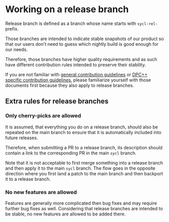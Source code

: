 # Working on a release branch

Release branch is defined as a branch whose name starts with `sycl-rel-` prefix.

Those branches are intended to indicate stable snapshots of our product so that
our users don't need to guess which nightly build is good enough for our needs.

Therefore, those branches have higher quality requirements and as such have
different contribution rules intended to preserve their stability.

If you are not familiar with [general contribution guidelines][contributing] or
[DPC++ specific contribution guidelines][contributing-to-dpcpp], please
familiarize yourself with those documents first because they also apply to
release branches.

## Extra rules for release branches

### Only cherry-picks are allowed

It is assumed, that everything you do on a release branch, should also be
repeated on the main branch to ensure that it is automatically included into
future releases.

Therefore, when submitting a PR to a release branch, its description should
contain a link to the corresponding PR in the main `sycl` branch.

Note that it is not acceptable to first merge something into a
release branch and then apply it to the main `sycl` branch. The flow goes in
the opposite direction where you first land a patch to the main branch and then
backport it to a release branch.

### No new features are allowed

Features are generally more complicated then bug fixes and may require further
bug fixes as well. Considering that release branches are intended to be stable,
no new features are allowed to be added there.

[contributing]: /llvm/CONTRIBUTING.md
[contributing-to-dpcpp]: /sycl/doc/developer/ContributeToDPCPP.md
